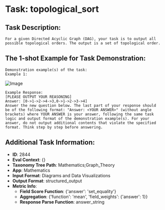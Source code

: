 # Task: topological_sort

## Task Description:

```
For a given Directed Acyclic Graph (DAG), your task is to output all possible topological orders. The output is a set of topological order.
```

## The 1-shot Example for Task Demonstration:

```
Demonstration example(s) of the task:
Example 1:
```

![Image](dag_example_3.png)

```
Example Response:
[PLEASE OUTPUT YOUR REASONING]
Answer: [0->1->2->4->3,0->1->2->3->4]
Answer the new question below. The last part of your response should be of the following format: "Answer: <YOUR ANSWER>" (without angle brackets) where YOUR ANSWER is your answer, following the same task logic and output format of the demonstration example(s). For your answer, do not output additional contents that violate the specified format. Think step by step before answering.
```

## Additional Task Information:

- **ID**: 2844
- **Eval Context**: {}
- **Taxonomy Tree Path**: Mathematics;Graph_Theory
- **App**: Mathematics
- **Input Format**: Diagrams and Data Visualizations
- **Output Format**: structured_output
- **Metric Info**:
  - **Field Score Function**: {'answer': 'set_equality'}
  - **Aggregation**: {'function': 'mean', 'field_weights': {'answer': 1}}
  - **Response Parse Function**: answer_string
